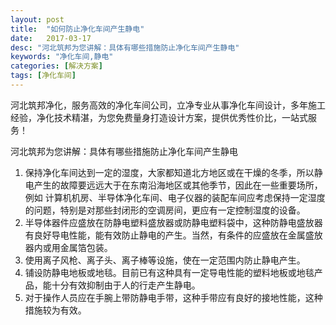 ```yaml
---
layout: post
title:  "如何防止净化车间产生静电"
date:   2017-03-17
desc: "河北筑邦为您讲解：具体有哪些措施防止净化车间产生静电"
keywords: "净化车间,静电"
categories: [解决方案]
tags: [净化车间]
---
```


河北筑邦净化，服务高效的净化车间公司，立净专业从事净化车间设计，多年施工经验，净化技术精湛，为您免费量身打造设计方案，提供优秀性价比，一站式服务！

河北筑邦为您讲解：具体有哪些措施防止净化车间产生静电

1. 保持净化车间达到一定的湿度，大家都知道北方地区或在干燥的冬季，所以静电产生的故障要远远大于在东南沿海地区或其他季节，因此在一些重要场所，例如 计算机机房、半导体净化车间、电子仪器的装配车间应考虑保持一定湿度的问题，特别是对那些封闭形的空调房间，更应有一定控制湿度的设备。
2. 半导体器件应盛放在防静电塑料盛放器或防静电塑料袋中，这种防静电盛放器有良好导电性能，能有效防止静电的产生。当然，有条件的应盛放在金属盛放器内或用金属箔包装。
3. 使用离子风枪、离子头、离子棒等设施，使在一定范围内防止静电产生。
4. 铺设防静电地板或地毯。目前已有这种具有一定导电性能的塑料地板或地毯产品，能十分有效抑制由于人的行走产生静电。
5. 对于操作人员应在手腕上带防静电手带，这种手带应有良好的接地性能，这种措施较为有效。
